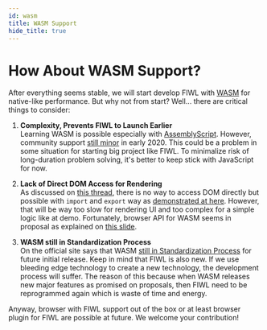 ```yaml
---
id: wasm
title: WASM Support
hide_title: true
---
```


# How About WASM Support?

After everything seems stable, we will start develop FIWL with [WASM](https://webassembly.org/) for native-like performance. But why not from start? Well... there are critical things to consider:

1. **Complexity, Prevents FIWL to Launch Earlier**<br/> Learning WASM is possible especially with [AssemblyScript](https://www.assemblyscript.org/). However, community support [still minor](https://www.infoworld.com/article/3509588/webassembly-hasnt-grabbed-javascript-developers.html) in early 2020. This could be a problem in some situation for starting big project like FIWL. To minimalize risk of long-duration problem solving, it's better to keep stick with JavaScript for now.

2. **Lack of Direct DOM Access for Rendering**<br/> As discussed on [this thread](https://stackoverflow.com/a/53958939/3730834), there is no way to access DOM directly but possible with `import` and `export` way as [demonstrated at here](https://webassembly.studio/?f=ff0fei4xgd9). However, that will be way too slow for rendering UI and too complex for a simple logic like at demo. Fortunately, browser API for WASM seems in proposal as explained on [this slide](https://docs.google.com/presentation/d/1nv3H8tfj4Kwr7yqFbtSOR21Ju2TEbiRyxE-UUYAIrhA/edit#slide=id.p).

3. **WASM still in Standardization Process**<br/> On the official site says that WASM [still in Standardization Process](https://webassembly.org/roadmap/) for future initial release. Keep in mind that FIWL is also new. If we use bleeding edge technology to create a new technology, the development process will suffer. The reason of this because when WASM releases new major features as promised on proposals, then FIWL need to be reprogrammed again which is waste of time and energy.

Anyway, browser with FIWL support out of the box or at least browser plugin for FIWL are possible at future. We welcome your contribution!
